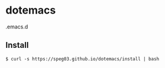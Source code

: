 # dotemacs

.emacs.d

## Install

```text
$ curl -s https://speg03.github.io/dotemacs/install | bash
```
